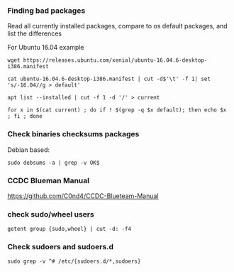 ### Finding bad packages

Read all currently installed packages, compare to os default packages, and list the differences

For Ubuntu 16.04 example

```
wget https://releases.ubuntu.com/xenial/ubuntu-16.04.6-desktop-i386.manifest

cat ubuntu-16.04.6-desktop-i386.manifest | cut -d$'\t' -f 1| set 's/-16.04//g > default'

apt list --installed | cut -f 1 -d '/' > current

for x in $(cat current) ; do if ! $(grep -q $x default); then echo $x ; fi ; done
```

### Check binaries checksums packages

Debian based:

```
sudo debsums -a | grep -v OK$
```

### CCDC Blueman Manual

https://github.com/C0nd4/CCDC-Blueteam-Manual


### check sudo/wheel users

```
getent group {sudo,wheel} | cut -d: -f4
```

### Check sudoers and sudoers.d

```
sudo grep -v ^# /etc/{sudoers.d/*,sudoers}
```


